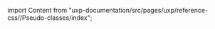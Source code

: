 
import Content from "uxp-documentation/src/pages/uxp/reference-css//Pseudo-classes/index";

<Content query="product=photoshop"/>
